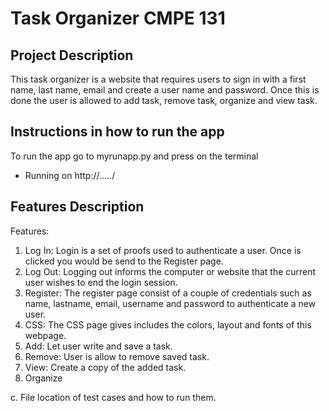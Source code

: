 # Task Organizer CMPE 131

## Project Description

This task organizer is a website that requires users to sign in with a first name, last name, email and create a user name and password. Once this is done the user is allowed to add task, remove task, organize and view task.

## Instructions in how to run the app
To run the app go to myrunapp.py and press on the terminal 
* Running on http://...../  


## Features Description 

Features:

1. Log In: Login is a set of proofs used to authenticate a user. Once is clicked you would be send to the Register page. 
2. Log Out: Logging out informs the computer or website that the current user wishes to end the login session.
3. Register: The register page consist of a couple of credentials such as name, lastname, email, username and password to authenticate a new user. 
4. CSS: The CSS page gives includes the colors, layout and fonts of this webpage.
5. Add: Let user write and save a task. 
6. Remove: User is allow to remove saved task.
7. View: Create a copy of the added task. 
8. Organize

c. File location of test cases and how to run them.
